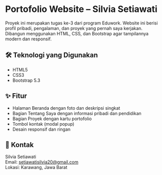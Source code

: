 # Portofolio Website – Silvia Setiawati

Proyek ini merupakan tugas ke-3 dari program Eduwork. Website ini berisi profil pribadi, pengalaman, dan proyek yang pernah saya kerjakan. Dibangun menggunakan HTML, CSS, dan Bootstrap agar tampilannya modern dan responsif.

## 🛠️ Teknologi yang Digunakan
- HTML5
- CSS3
- Bootstrap 5.3

## ✨ Fitur
- Halaman Beranda dengan foto dan deskripsi singkat
- Bagian Tentang Saya dengan informasi pribadi dan pendidikan
- Bagian Proyek dengan kartu portofolio
- Tombol kontak (modal popup)
- Desain responsif dan ringan

## 📧 Kontak
Silvia Setiawati  
Email: setiawatisilvia20@gmail.com  
Lokasi: Karawang, Jawa Barat





